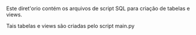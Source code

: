 Este diret'orio contém os arquivos de script SQL para criação de tabelas e views.

Tais tabelas e views são criadas pelo script main.py